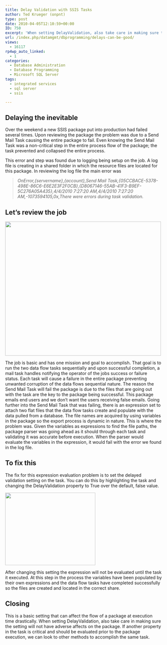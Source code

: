 ```yaml
---
title: Delay Validation with SSIS Tasks
author: Ted Krueger (onpnt)
type: post
date: 2010-04-05T12:10:59+00:00
ID: 750
excerpt: 'When setting DelayValidation, also take care in making sure the setting will not have adverse affects on the package.  If another property in the task is critical and should be evaluated prior to the package execution, we can look to other methods to accomplish the same task.'
url: /index.php/datamgmt/dbprogramming/delays-can-be-good/
views:
  - 16117
rp4wp_auto_linked:
  - 1
categories:
  - Database Administration
  - Database Programming
  - Microsoft SQL Server
tags:
  - integrated services
  - sql server
  - ssis

---
```

## Delaying the inevitable

Over the weekend a new SSIS package put into production had failed several times. Upon reviewing the package the problem was due to a Send Mail Task causing the entire package to fail. Even knowing the Send Mail Task was a non-critical step in the entire process flow of the package; the task prevented and collapsed the entire process. 

This error and step was found due to logging being setup on the job. A log file is creating in a shared folder in which the resource files are located for this package. In reviewing the log file the main error was

> _OnError,{servername},{account},Send Mail Task,{05CCBACE-5378-498E-86C6-E6E2E3F2F0CB},{D8067146-55AB-41F3-B9EF-5C276A05A435},4/4/2010 7:27:20 AM,4/4/2010 7:27:20 AM,-1073594105,0x,There were errors during task validation._

## Let’s review the job

<div class="image_block">
  <img src="/wp-content/uploads/blogs/DataMgmt/ssis_delayval_1.gif" alt="" title="" width="501" height="431" />
</div>

The job is basic and has one mission and goal to accomplish. That goal is to run the two data flow tasks sequentially and upon successful completion, a mail task handles notifying the operator of the jobs success or failure status. Each task will cause a failure in the entire package preventing unwanted corruption of the data flows sequential nature. The reason the Send Mail Task will fail the package is due to the files that are going out with the task are the key to the package being successful. This package emails end users and we don’t want the users receiving false emails. Going further into the Send Mail Task that was failing, there is an expression set to attach two flat files that the data flow tasks create and populate with the data pulled from a database. The file names are acquired by using variables in the package so the export process is dynamic in nature. This is where the problem was. Given the variables as expressions to find the file paths, the package parser was going ahead as it should through each task and validating it was accurate before execution. When the parser would evaluate the variables in the expression, it would fail with the error we found in the log file. 

## To fix this

The fix for this expression evaluation problem is to set the delayed validation setting on the task. You can do this by highlighting the task and changing the DelayValidation property to True over the default, false value.

<div class="image_block">
  <img src="/wp-content/uploads/blogs/DataMgmt/ssis_delayval_2.gif" alt="" title="" width="290" height="233" />
</div>

After changing this setting the expression will not be evaluated until the task it executed. At this step in the process the variables have been populated by their own expressions and the data flow tasks have completed successfully so the files are created and located in the correct share. 

## Closing

This is a basic setting that can affect the flow of a package at execution time drastically. When setting DelayValidation, also take care in making sure the setting will not have adverse affects on the package. If another property in the task is critical and should be evaluated prior to the package execution, we can look to other methods to accomplish the same task.